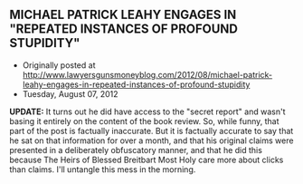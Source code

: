 ## MICHAEL PATRICK LEAHY ENGAGES IN "REPEATED INSTANCES OF PROFOUND STUPIDITY"

 * Originally posted at http://www.lawyersgunsmoneyblog.com/2012/08/michael-patrick-leahy-engages-in-repeated-instances-of-profound-stupidity
 * Tuesday, August 07, 2012

**UPDATE:** It turns out he did have access to the "secret report" and wasn't basing it entirely on the content of the book review. So, while funny, that part of the post is factually inaccurate. But it is factually accurate to say that he sat on that information for over a month, and that his original claims were presented in a deliberately obfuscatory manner, and that he did this because The Heirs of Blessed Breitbart Most Holy care more about clicks than claims. I'll untangle this mess in the morning.
